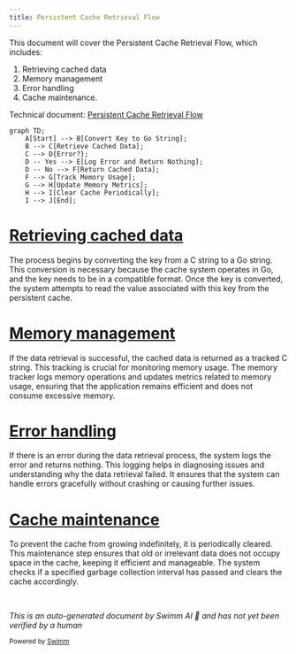```yaml
---
title: Persistent Cache Retrieval Flow
---
```

This document will cover the Persistent Cache Retrieval Flow, which includes:

1. Retrieving cached data
2. Memory management
3. Error handling
4. Cache maintenance.

Technical document: <SwmLink doc-title="Persistent Cache Retrieval Flow">[Persistent Cache Retrieval Flow](/.swm/persistent-cache-retrieval-flow.1kft9rvu.sw.md)</SwmLink>

```mermaid
graph TD;
    A[Start] --> B[Convert Key to Go String];
    B --> C[Retrieve Cached Data];
    C --> D{Error?};
    D -- Yes --> E[Log Error and Return Nothing];
    D -- No --> F[Return Cached Data];
    F --> G[Track Memory Usage];
    G --> H[Update Memory Metrics];
    H --> I[Clear Cache Periodically];
    I --> J[End];
```

# [Retrieving cached data](https://app.swimm.io/repos/Z2l0aHViJTNBJTNBZGF0YWRvZy1hZ2VudCUzQSUzQVN3aW1tLURlbW8=/docs/1kft9rvu#readpersistentcache)

The process begins by converting the key from a C string to a Go string. This conversion is necessary because the cache system operates in Go, and the key needs to be in a compatible format. Once the key is converted, the system attempts to read the value associated with this key from the persistent cache.

# [Memory management](https://app.swimm.io/repos/Z2l0aHViJTNBJTNBZGF0YWRvZy1hZ2VudCUzQSUzQVN3aW1tLURlbW8=/docs/1kft9rvu#trackedcstring)

If the data retrieval is successful, the cached data is returned as a tracked C string. This tracking is crucial for monitoring memory usage. The memory tracker logs memory operations and updates metrics related to memory usage, ensuring that the application remains efficient and does not consume excessive memory.

# [Error handling](https://app.swimm.io/repos/Z2l0aHViJTNBJTNBZGF0YWRvZy1hZ2VudCUzQSUzQVN3aW1tLURlbW8=/docs/1kft9rvu#readpersistentcache)

If there is an error during the data retrieval process, the system logs the error and returns nothing. This logging helps in diagnosing issues and understanding why the data retrieval failed. It ensures that the system can handle errors gracefully without crashing or causing further issues.

# [Cache maintenance](https://app.swimm.io/repos/Z2l0aHViJTNBJTNBZGF0YWRvZy1hZ2VudCUzQSUzQVN3aW1tLURlbW8=/docs/1kft9rvu#store)

To prevent the cache from growing indefinitely, it is periodically cleared. This maintenance step ensures that old or irrelevant data does not occupy space in the cache, keeping it efficient and manageable. The system checks if a specified garbage collection interval has passed and clears the cache accordingly.

&nbsp;

*This is an auto-generated document by Swimm AI 🌊 and has not yet been verified by a human*

<SwmMeta version="3.0.0" repo-id="Z2l0aHViJTNBJTNBZGF0YWRvZy1hZ2VudCUzQSUzQVN3aW1tLURlbW8=" repo-name="datadog-agent"><sup>Powered by [Swimm](/)</sup></SwmMeta>

